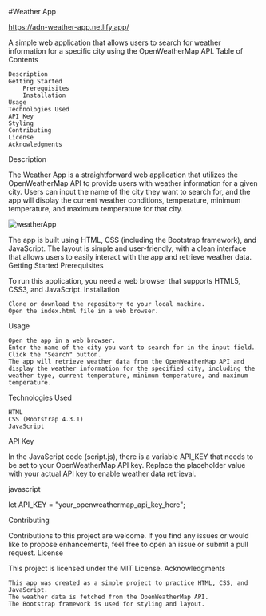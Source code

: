#Weather App

https://adn-weather-app.netlify.app/

A simple web application that allows users to search for weather information for a specific city using the OpenWeatherMap API.
Table of Contents

    Description
    Getting Started
        Prerequisites
        Installation
    Usage
    Technologies Used
    API Key
    Styling
    Contributing
    License
    Acknowledgments

Description

The Weather App is a straightforward web application that utilizes the OpenWeatherMap API to provide users with weather information for a given city. Users can input the name of the city they want to search for, and the app will display the current weather conditions, temperature, minimum temperature, and maximum temperature for that city.


![weatherApp](https://github.com/adnane84/Weather-app/assets/92402125/f653ec19-caa9-4683-b193-dba97cceada9)



The app is built using HTML, CSS (including the Bootstrap framework), and JavaScript. The layout is simple and user-friendly, with a clean interface that allows users to easily interact with the app and retrieve weather data.
Getting Started
Prerequisites

To run this application, you need a web browser that supports HTML5, CSS3, and JavaScript.
Installation

    Clone or download the repository to your local machine.
    Open the index.html file in a web browser.

Usage

    Open the app in a web browser.
    Enter the name of the city you want to search for in the input field.
    Click the "Search" button.
    The app will retrieve weather data from the OpenWeatherMap API and display the weather information for the specified city, including the weather type, current temperature, minimum temperature, and maximum temperature.

Technologies Used

    HTML
    CSS (Bootstrap 4.3.1)
    JavaScript

API Key

In the JavaScript code (script.js), there is a variable API_KEY that needs to be set to your OpenWeatherMap API key. Replace the placeholder value with your actual API key to enable weather data retrieval.

javascript

let API_KEY = "your_openweathermap_api_key_here";


Contributing

Contributions to this project are welcome. If you find any issues or would like to propose enhancements, feel free to open an issue or submit a pull request.
License

This project is licensed under the MIT License.
Acknowledgments

    This app was created as a simple project to practice HTML, CSS, and JavaScript.
    The weather data is fetched from the OpenWeatherMap API.
    The Bootstrap framework is used for styling and layout.
